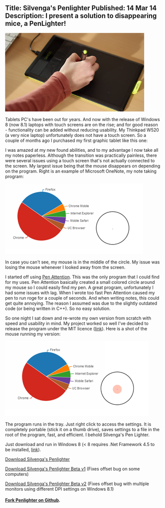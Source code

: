 Title: Silvenga's Penlighter
Published: 14 Mar 14
Description: I present a solution to disappearing mice, a PenLighter!
---

![](/content/images/2014/Mar/tablet_use_bamboo.jpg)

Tablets PC's have been out for years. And now with the release of Windows 8 (now 8.1) laptops with touch screens are on the rise; and for good reason - functionality can be added without reducing usability. My Thinkpad W520 (a very nice laptop) unfortunately does not have a touch screen. So a couple of months ago I purchased my first graphic tablet like this one:

I was amazed at my new found abilities, and to my advantage I now take all my notes paperless. Although the transition was practically painless, there were several issues using a touch screen that's not actually connected to the screen. My largest issue being that the mouse disappears on depending on the program. Right is an example of Microsoft OneNote, my note taking program:

![](/content/images/2014/Jun/2014-06-21_21-27-47.png)

In case you can't see, my mouse is in the middle of the circle. My issue was losing the mouse whenever I looked away from the screen.

I started off using [Pen Attention](http://www.math.uaa.alaska.edu/~afkjm/PenAttention/). This was the only program that I could find for my uses. Pen Attention basically created a small colored circle around my mouse so I could easily find my pen. A great program, unfortunately I had some issues with lag. When I wrote too fast Pen Attention caused my pen to run roge for a couple of seconds. And when writing notes, this could get quite annoying. The reason I assumed was due to the slightly outdated code (or being written in C++). So no easy solution.

So one night I sat down and re-wrote my own version from scratch with speed and usability in mind. My project worked so well I've decided to release the program under the MIT licence ([link](/mit)). Here is a shot of the mouse running my version:

![](/content/images/2014/Jun/2014-06-21_21-29-09.png)

The program runs in the tray. Just right click to access the settings. It is completely portable (stick it on a thumb drive), saves settings to a file in the root of the program, fast, and efficient. I behold Silvenga's Pen Lighter. 

Just download and run in Windows 8 (< 8 requires .Net Framework 4.5 to be installed, [link](http://www.microsoft.com/en-us/download/details.aspx?id=30653)).

[Download Silvenga's Penlighter](http://store.silvenga.com/blog/Silvenga's%20Pen%20Lighter.exe)

[Download Silvenga's Penlighter Beta v1](http://store.silvenga.com/blog/PenLighter.Beta.v1.exe) (Fixes offset bug on some computers)

[Download Silvenga's Penlighter Beta v2](http://store.silvenga.com/blog/PenLighter.Beta.v2.exe) (Fixes offset bug with multiple monitors using different DPI settings on Windows 8.1)

#### [Fork Penlighter on Github](https://github.com/Silvenga/SlightPenLighter).

